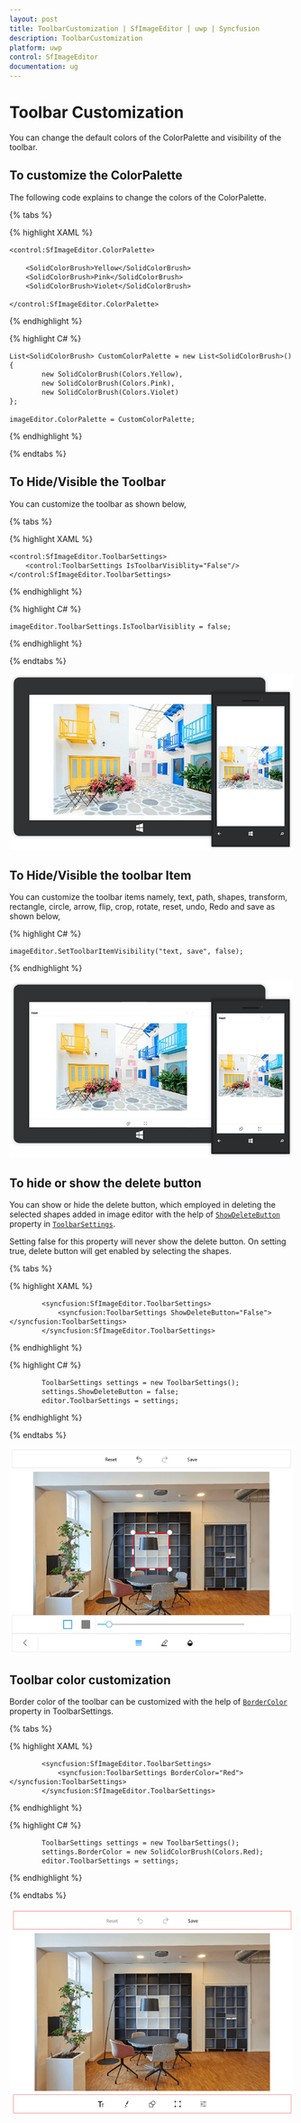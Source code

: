 ```yaml
---
layout: post
title: ToolbarCustomization | SfImageEditor | uwp | Syncfusion
description: ToolbarCustomization
platform: uwp
control: SfImageEditor
documentation: ug
---
```


# Toolbar Customization

You can change the default colors of the ColorPalette and visibility of the toolbar.

## To customize the ColorPalette

The following code explains to change the colors of the ColorPalette.

{% tabs %}

{% highlight XAML %}

    <control:SfImageEditor.ColorPalette>

        <SolidColorBrush>Yellow</SolidColorBrush>
        <SolidColorBrush>Pink</SolidColorBrush>
        <SolidColorBrush>Violet</SolidColorBrush>

    </control:SfImageEditor.ColorPalette>    

{% endhighlight %}

{% highlight C# %}

    List<SolidColorBrush> CustomColorPalette = new List<SolidColorBrush>()
    {
            new SolidColorBrush(Colors.Yellow),
            new SolidColorBrush(Colors.Pink),
            new SolidColorBrush(Colors.Violet)
    };
     
    imageEditor.ColorPalette = CustomColorPalette;

{% endhighlight %}

{% endtabs %}


## To Hide/Visible the Toolbar

You can customize the toolbar as shown below,

{% tabs %}

{% highlight XAML %}

    <control:SfImageEditor.ToolbarSettings>
        <control:ToolbarSettings IsToolbarVisiblity="False"/>
    </control:SfImageEditor.ToolbarSettings>

{% endhighlight %}            

{% highlight C# %}

    imageEditor.ToolbarSettings.IsToolbarVisiblity = false;

{% endhighlight %}

{% endtabs %}

![Toolbar visibility](toolbarCustomization_images/ToolbarVisibility.png)


## To Hide/Visible the toolbar Item

You can customize the toolbar items namely, text, path, shapes, transform, rectangle, circle, arrow, flip, crop, rotate, reset, undo, Redo and save as shown below,

{% highlight C# %}

    imageEditor.SetToolbarItemVisibility("text, save", false); 

{% endhighlight %}

![Toolbar item visibility](toolbarCustomization_images/ToolbarItemVisibility.png)

## To hide or show the delete button

You can show or hide the delete button, which employed in deleting the selected shapes added in image editor with the help of [`ShowDeleteButton`](https://help.syncfusion.com/cr/uwp/Syncfusion.UI.Xaml.ImageEditor.ToolbarSettings.html#Syncfusion_UI_Xaml_ImageEditor_ToolbarSettings_ShowDeleteButton) property in [`ToolbarSettings`](https://help.syncfusion.com/cr/uwp/Syncfusion.UI.Xaml.ImageEditor.ToolbarSettings.html).

Setting false for this property will never show the delete button. On setting true, delete button will get enabled by selecting the shapes.

{% tabs %}

{% highlight XAML %}

            <syncfusion:SfImageEditor.ToolbarSettings>
                <syncfusion:ToolbarSettings ShowDeleteButton="False"></syncfusion:ToolbarSettings>
            </syncfusion:SfImageEditor.ToolbarSettings>

{% endhighlight %}            

{% highlight C# %}

            ToolbarSettings settings = new ToolbarSettings();
            settings.ShowDeleteButton = false;
            editor.ToolbarSettings = settings;

{% endhighlight %}

{% endtabs %}

![Delete button](toolbarCustomization_images/DeleteButton.png)

## Toolbar color customization

Border color of the toolbar can be customized with the help of [`BorderColor`](https://help.syncfusion.com/cr/uwp/Syncfusion.UI.Xaml.ImageEditor.ToolbarSettings.html#Syncfusion_UI_Xaml_ImageEditor_ToolbarSettings_BorderColor) property in ToolbarSettings.

{% tabs %}

{% highlight XAML %}

            <syncfusion:SfImageEditor.ToolbarSettings>
                <syncfusion:ToolbarSettings BorderColor="Red"></syncfusion:ToolbarSettings>
            </syncfusion:SfImageEditor.ToolbarSettings>

{% endhighlight %}            

{% highlight C# %}

            ToolbarSettings settings = new ToolbarSettings();
            settings.BorderColor = new SolidColorBrush(Colors.Red);
            editor.ToolbarSettings = settings;

{% endhighlight %}

{% endtabs %}

![Border color](toolbarCustomization_images/BorderColor.png)